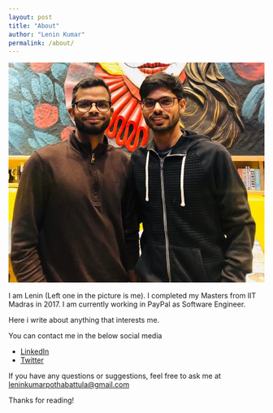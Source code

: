 ```yaml
---
layout: post
title: "About"
author: "Lenin Kumar"
permalink: /about/
---
```

<p align="center">
    <img src="/assets/images/about/about.jpg" alt="Architecture">
</p>


   I am Lenin (Left one in the picture is me). I completed my Masters from IIT Madras in 2017. I am currently working in PayPal as Software Engineer. 


Here i write about anything that interests me.

You can contact me in the below social media
* [LinkedIn](https://www.linkedin.com/in/leninkumar-pothabattula/)
* [Twitter](https://twitter.com/leninkumar31)

If you have any questions or suggestions, feel free to ask me at leninkumarpothabattula@gmail.com

Thanks for reading!

